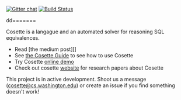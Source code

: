 [![Gitter chat](https://badges.gitter.im/gitterHQ/gitter.png)](https://gitter.im/uwdb/Cosette)
[![Build Status](https://travis-ci.org/uwdb/Cosette.svg?branch=master)](https://travis-ci.org/uwdb/Cosette)

dd=======

Cosette is a langague and an automated solver for reasoning SQL equivalences. 

* Read [the medium post][]
* See [the Cosette Guide][guide] to see how to use Cosette
* Try Cosette [online demo][demo]
* Check out cosette [website][web] for research papers about Cosette

This project is in active development. Shoot us a message (cosette@cs.washington.edu) or create an issue if you find  something doesn't work!


[web]: http://cosette.cs.washington.edu/.
[guide]: http://cosette.cs.washington.edu/guide.
[demo]: http://demo.cosette.cs.washington.edu/.
[blog]: https://medium.com/@uwdb/introducing-cosette-527898504bd6.


